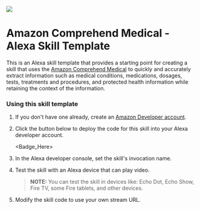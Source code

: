 ![](https://raw.githubusercontent.com/dabblelab/amazon-comprehend-medical-diagnosis-example-alexa-skill/main/image.png)

# Amazon Comprehend Medical - Alexa Skill Template

This is an Alexa skill template that provides a starting point for creating a skill that uses the [Amazon Comprehend Medical](https://aws.amazon.com/comprehend/medical/) to quickly and accurately extract information such as medical conditions, medications, dosages, tests, treatments and procedures, and protected health information while retaining the context of the information. 

### Using this skill template

1. If you don't have one already, create an [Amazon Developer account](https://developer.amazon.com/).

2. Click the button below to deploy the code for this skill into your Alexa developer account.

   <Badge_Here>

3. In the Alexa developer console, set the skill's invocation name.

4. Test the skill with an Alexa device that can play video.

   > **NOTE:** You can test the skill in devices like: Echo Dot, Echo Show, Fire TV, some Fire tablets, and other devices.

5. Modify the skill code to use your own stream URL.
